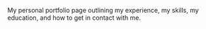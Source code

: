 My personal portfolio page outlining my experience, my skills, my education, and how to get in contact with me. 
